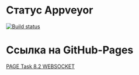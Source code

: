 # Статус Appveyor

[![Build status](https://ci.appveyor.com/api/projects/status/epnbw94ivwg32i6i?svg=true)](https://ci.appveyor.com/project/DiRover/ahj-homework-sse-ws-8-2-new)



# Ссылка на GitHub-Pages
[PAGE Task 8.2 WEBSOCKET](https://dirover.github.io/ahj-homework-sse-ws-8.2/)